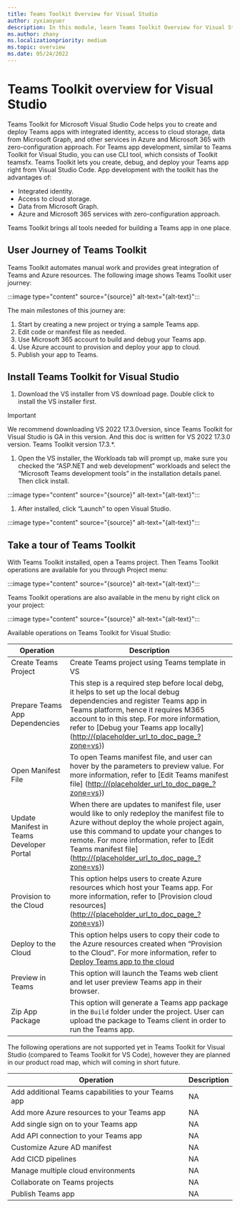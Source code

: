 ```yaml
---
title: Teams Toolkit Overview for Visual Studio
author: zyxiaoyuer
description: In this module, learn Teams Toolkit Overview for Visual Studio
ms.author: zhany
ms.localizationpriority: medium
ms.topic: overview
ms.date: 05/24/2022
---
```


# Teams Toolkit overview for Visual Studio

Teams Toolkit for Microsoft Visual Studio Code helps you to create and deploy Teams apps with integrated identity, access to cloud storage, data from Microsoft Graph, and other services in Azure and Microsoft 365 with zero-configuration approach. For Teams app development, similar to Teams Toolkit for Visual Studio, you can use CLI tool, which consists of Toolkit teamsfx. Teams Toolkit lets you create, debug, and deploy your Teams app right from Visual Studio Code. App development with the toolkit has the advantages of:

* Integrated identity.
* Access to cloud storage.
* Data from Microsoft Graph.
* Azure and Microsoft 365 services with zero-configuration approach.

Teams Toolkit brings all tools needed for building a Teams app in one place.

## User Journey of Teams Toolkit

Teams Toolkit automates manual work and provides great integration of Teams and Azure resources. The following image shows Teams Toolkit user journey:

:::image type="content" source="{source}" alt-text="{alt-text}":::

The main milestones of this journey are:

1. Start by creating a new project or trying a sample Teams app.
1. Edit code or manifest file as needed.
1. Use Microsoft 365 account to build and debug your Teams app.
1. Use Azure account to provision and deploy your app to cloud.
1. Publish your app to Teams.

## Install Teams Toolkit for Visual Studio

1. Download the VS installer from VS download page. Double click to install the VS installer first.

> [!IMPORTANT]
> We recommend downloading VS 2022 17.3.0version, since Teams Toolkit for Visual Studio is GA in this version. And this doc is written for VS 2022 17.3.0 version. Teams Toolkit version 17.3.*.

1. Open the VS installer, the Workloads tab will prompt up, make sure you checked the “ASP.NET and web development” workloads and select the “Microsoft Teams development tools” in the installation details panel. Then click install.

:::image type="content" source="{source}" alt-text="{alt-text}":::

1. After installed, click “Launch” to open Visual Studio.

:::image type="content" source="{source}" alt-text="{alt-text}":::

## Take a tour of Teams Toolkit

With Teams Toolkit installed, open a Teams project. Then Teams Toolkit operations are available for you through Project menu:

:::image type="content" source="{source}" alt-text="{alt-text}":::

Teams Toolkit operations are also available in the menu by right click on your project:

:::image type="content" source="{source}" alt-text="{alt-text}":::

Available operations on Teams Toolkit for Visual Studio:

|Operation  |Description  |
|---------|---------|
|Create Teams Project     |Create Teams project using Teams template in VS         |
|Prepare Teams App Dependencies     |This step is a required step before local debg, it helps to set up the local debug dependencies and register Teams app in Teams platform, hence it requires M365 account to in this step. For more information, refer to [Debug your Teams app locally] (<http://{placeholder_url_to_doc_page_?zone=vs>})         |
|Open Manifest File     |To open Teams manifest file, and user can hover by the parameters to preview value. For more information, refer to [Edit Teams manifest file] (<http://{placeholder_url_to_doc_page_?zone=vs>})         |
|Update Manifest in Teams Developer Portal     |When there are updates to manifest file, user would like to only redeploy the manifest file to Azure without deploy the whole project again, use this command to update your changes to remote. For more information, refer to [Edit Teams manifest file] (<http://{placeholder_url_to_doc_page_?zone=vs>})         |
|Provision to the Cloud     |This option helps users to create Azure resources which host your Teams app. For more information, refer to [Provision cloud resources] (<http://{placeholder_url_to_doc_page_?zone=vs>})         |
|Deploy to the Cloud     |This option helps users to copy their code to the Azure resources created when “Provision to the Cloud”. For more information, refer to [Deploy Teams app to the cloud](http://{placeholder_url_to_doc_page_?zone=vs})         |
|Preview in Teams     |This option will launch the Teams web client and let user preview Teams app in their browser.         |
|Zip App Package     |This option will generate a Teams app package in the `Build` folder under the project. User can upload the package to Teams client in order to run the Teams app.         |

The following operations are not supported yet in Teams Toolkit for Visual Studio (compared to Teams Toolkit for VS Code), however they are planned in our product road map, which will coming in short future.

|Operation  |Description  |
|---------|---------|
|Add additional Teams capabilities to your Teams app     |NA         |
|Add more Azure resources to your Teams app     |NA         |
|Add single sign on to your Teams app     |NA         |
|Add API connection to your Teams app     |NA         |
|Customize Azure AD manifest     |NA         |
|Add CICD pipelines     |NA         |
|Manage multiple cloud environments     |NA         |
|Collaborate on Teams projects     |NA         |
|Publish Teams app     |NA         |
